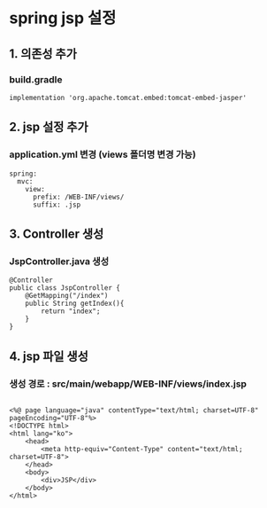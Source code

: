 # spring jsp 설정

## 1. 의존성 추가

### build.gradle
```
implementation 'org.apache.tomcat.embed:tomcat-embed-jasper'
```

## 2. jsp 설정 추가 
### application.yml 변경 (views 폴더명 변경 가능)
```
spring:
  mvc:
    view:
      prefix: /WEB-INF/views/
      suffix: .jsp
```

## 3. Controller 생성 
### JspController.java 생성 
```
@Controller
public class JspController {
    @GetMapping("/index")
    public String getIndex(){
        return "index";
    }
}
```

## 4. jsp 파일 생성 
### 생성 경로 : src/main/webapp/WEB-INF/views/index.jsp 
```

<%@ page language="java" contentType="text/html; charset=UTF-8" pageEncoding="UTF-8"%>
<!DOCTYPE html>
<html lang="ko">
    <head>
        <meta http-equiv="Content-Type" content="text/html; charset=UTF-8">
    </head>
    <body>
        <div>JSP</div>
    </body>
</html>
```

